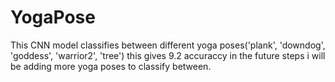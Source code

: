# YogaPose
This CNN model classifies between different yoga poses('plank', 'downdog', 'goddess', 'warrior2', 'tree')
this gives 9.2 accuraccy
in the future steps i will be adding more yoga poses to classify between. 
